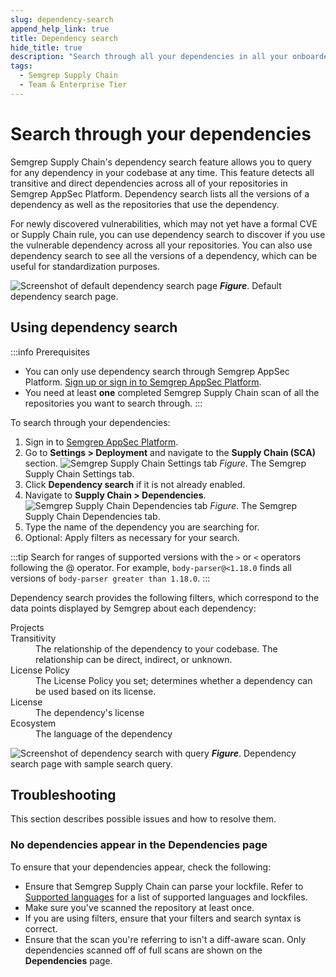 ```yaml
---
slug: dependency-search
append_help_link: true
title: Dependency search
hide_title: true
description: "Search through all your dependencies in all your onboarded repositories at any time."
tags:
  - Semgrep Supply Chain
  - Team & Enterprise Tier
---
```


# Search through your dependencies

Semgrep Supply Chain's dependency search feature allows you to query for any dependency in your codebase at any time. This feature detects all transitive and direct dependencies across all of your repositories in Semgrep AppSec Platform. Dependency search lists all the versions of a dependency as well as the repositories that use the dependency.

For newly discovered vulnerabilities, which may not yet have a formal CVE or Supply Chain rule, you can use dependency search to discover if you use the vulnerable dependency across all your repositories. You can also use dependency search to see all the versions of a dependency, which can be useful for standardization purposes.

![Screenshot of default dependency search page](/img/SSC-DepSearch.png)
_**Figure**_. Default dependency search page.

## Using dependency search

:::info Prerequisites
* You can only use dependency search through Semgrep AppSec Platform. [Sign up or sign in to Semgrep AppSec Platform](https://semgrep.dev/login).
* You need at least **one** completed Semgrep Supply Chain scan of all the repositories you want to search through.
:::

To search through your dependencies:

1. Sign in to [Semgrep AppSec Platform](https://semgrep.dev/login).
2. Go to **Settings > Deployment** and navigate to the **Supply Chain (SCA)** section.
  ![Semgrep Supply Chain Settings tab](/img/sc-settings.png#md-width) *Figure*. The Semgrep Supply Chain Settings tab.
1. Click <i class="fa-solid fa-toggle-large-on"></i> **Dependency search** if it is not already enabled.
2. Navigate to **Supply Chain > Dependencies**.
  ![Semgrep Supply Chain Dependencies tab](/img/sc-dependencies.png#md-width) *Figure*. The Semgrep Supply Chain Dependencies tab.
1. Type the name of the dependency you are searching for.
2. Optional: Apply filters as necessary for your search.

:::tip
Search for ranges of supported versions with the `>` or `<` operators following the @ operator. For example, `body-parser@<1.18.0` finds all versions of `body-parser greater than 1.18.0`.
:::
    
Dependency search provides the following filters, which correspond to the data points displayed by Semgrep about each dependency:

<dl>
<dt>Projects</dt>
<dd></dd>
<dt>Transitivity</dt>
<dd>The relationship of the dependency to your codebase. The relationship can be direct, indirect, or unknown.</dd>
<dt>License Policy</dt>
<dd>The License Policy you set; determines whether a dependency can be used based on its license.</dd>
<dt>License</dt>
<dd>The dependency's license</dd>
<dt>Ecosystem</dt>
<dd>The language of the dependency</dd>
</dl>

![Screenshot of dependency search with query](/img/SSC-DepSearch-Query.png)
_**Figure**_.  Dependency search page with sample search query.

## Troubleshooting

This section describes possible issues and how to resolve them.

### No dependencies appear in the Dependencies page

To ensure that your dependencies appear, check the following:

* Ensure that Semgrep Supply Chain can parse your lockfile. Refer to [Supported languages](/supported-languages) for a list of supported languages and lockfiles.
* Make sure you've scanned the repository at least once.
* If you are using filters, ensure that your filters and search syntax is correct.
* Ensure that the scan you're referring to isn't a diff-aware scan. Only dependencies scanned off of full scans are shown on the **Dependencies** page. 
